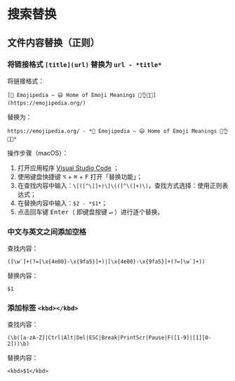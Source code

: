 # 搜索替换

## 文件内容替换（正则）

### 将链接格式 `[title](url)` 替换为 `url - *title*`

将链接格式：

`[📙 Emojipedia — 😃 Home of Emoji Meanings 💁👌🎍😍](https://emojipedia.org/)`

替换为：

`https://emojipedia.org/ - *📙 Emojipedia — 😃 Home of Emoji Meanings 💁👌🎍😍*`

操作步骤（macOS）：

1. 打开应用程序 [Visual Studio Code](os/tools/visual-studio-code.md) ；
2. 使用键盘快捷键 <kbd>⌥</kbd> + <kbd>⌘</kbd> + <kbd>F</kbd> 打开「替换功能」；
3. 在查找内容中输入：`\[([^\]]+)\]\(([^\(]+)\)`，查找方式选择：使用正则表达式；
4. 在替换内容中输入：`$2 - *$1*`；
5. 点击回车键 <kbd>Enter</kbd>（ 即键盘按键 <kbd>↵</kbd> ）进行逐个替换。

### 中文与英文之间添加空格

查找内容：

```regex
([\w`]+(?=[\x{4e00}-\x{9fa5}]+)|[\x{4e00}-\x{9fa5}]+(?=[\w`]+))
```

替换内容：

`$1 `

### 添加标签 `<kbd></kbd>`

查找内容：

```regex
(\b([a-zA-Z]|Ctrl|Alt|Del|ESC|Break|PrintScr|Pause|F([1-9]|[1][0-2]))\b)
```

替换内容：

`<kbd>$1</kbd>`
